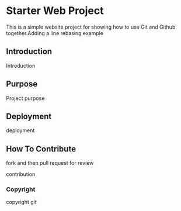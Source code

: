 # Starter Web Project

This is a simple website project for showing how to use Git and Github together.Adding a line rebasing example

## Introduction

Introduction

## Purpose

Project purpose

## Deployment

deployment 

## How To Contribute

fork and then pull request for review

contribution

### Copyright

copyright git

